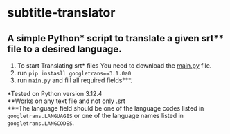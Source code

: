 
# subtitle-translator

## A simple Python* script to translate a given **srt**** file to a desired language.
1. To start Translating srt* files You need to download the [main.py](https://github.com/kfir36/subtitle-translator/blob/main/main.py) file.  
2. run  `pip instasll googletrans==3.1.0a0`  
3. run `main.py` and fill all required fields***.  

*Tested on Python version 3.12.4  
**Works on any text file and not only .srt  
***The language field should be one of the language codes listed in `googletrans.LANGUAGES` or one of the language names listed in `googletrans.LANGCODES`.  


